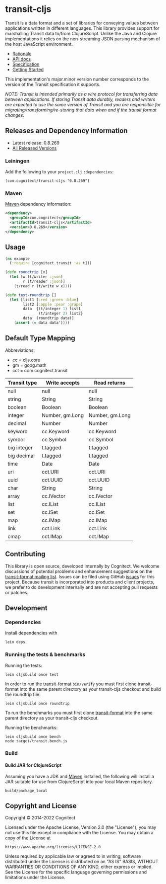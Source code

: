 # transit-cljs

Transit is a data format and a set of libraries for conveying values between
applications written in different languages. This library provides support for
marshalling Transit data to/from ClojureScript. Unlike the Java and Clojure
implementations it relies on the non-streaming JSON parsing mechanism of the
host JavaScript environment.

* [Rationale](https://blog.cognitect.com/blog/2014/7/22/transit)
* [API docs](https://cognitect.github.io/transit-cljs/)
* [Specification](https://github.com/cognitect/transit-format)
* [Getting Started](https://github.com/cognitect/transit-cljs/wiki/Getting-Started)

This implementation's major.minor version number corresponds to the version of
the Transit specification it supports.

_NOTE: Transit is intended primarily as a wire protocol for transferring data between applications. If storing Transit data durably, readers and writers are expected to use the same version of Transit and you are responsible for migrating/transforming/re-storing that data when and if the transit format changes._ 

## Releases and Dependency Information

* Latest release: 0.8.269
* [All Released Versions](https://search.maven.org/#search%7Cgav%7C1%7Cg%3A%22com.cognitect%22%20AND%20a%3A%22transit-cljs%22)

### Leiningen

Add the following to your `project.clj` `:dependencies`:

```
[com.cognitect/transit-cljs "0.8.269"]
```

### Maven

[Maven](https://maven.apache.org/) dependency information:

```xml
<dependency>
  <groupId>com.cognitect</groupId>
  <artifactId>transit-cljs</artifactId>
  <version>0.8.269</version>
</dependency>
```

## Usage

```clojure
(ns example
  (:require [cognitect.transit :as t]))

(defn roundtrip [x]
  (let [w (t/writer :json)
        r (t/reader :json)]
    (t/read r (t/write w x))))

(defn test-roundtrip []
  (let [list1 [:red :green :blue]
        list2 [:apple :pear :grape]
        data  {(t/integer 1) list1
               (t/integer 2) list2}
        data' (roundtrip data)]
    (assert (= data data'))))
```

## Default Type Mapping

Abbreviations:
* cc = cljs.core
* gm = goog.math
* cct = com.cognitect.transit

|Transit type|Write accepts|Read returns|
|------------|-------------|------------|
|null|null|null|
|string|String|String|
|boolean|Boolean|Boolean|
|integer|Number, gm.Long|Number, gm.Long|
|decimal|Number|Number|
|keyword|cc.Keyword|cc.Keyword|
|symbol|cc.Symbol|cc.Symbol|
|big integer|t.tagged|t.tagged|
|big decimal|t.tagged|t.tagged|
|time|Date|Date|
|uri|cct.URI|cct.URI|
|uuid|cct.UUID|cct.UUID|
|char|String|String|
|array|cc.IVector|cc.IVector|
|list|cc.IList|cc.IList|
|set|cc.ISet|cc.ISet|
|map|cc.IMap|cc.IMap|
|link|cct.Link|cct.Link|
|cmap|cct.IMap|cct.IMap|

## Contributing 

This library is open source, developed internally by Cognitect. We welcome
discussions of potential problems and enhancement suggestions on the
[transit-format mailing
list](https://groups.google.com/forum/#!forum/transit-format). Issues can be
filed using GitHub [issues](https://github.com/cognitect/transit-cljs/issues)
for this project. Because transit is incorporated into products and client
projects, we prefer to do development internally and are not accepting pull
requests or patches.

## Development

### Dependencies

Install dependencies with

```
lein deps
```

### Running the tests & benchmarks

Running the tests:

```
lein cljsbuild once test
```

In order to run the [transit-format](https://github.com/cognitect/transit-format) 
`bin/verify` you must first clone transit-format into the same parent directory 
as your transit-cljs checkout and build the roundtrip file:

```
lein cljsbuild once roundtrip
```

To run the benchmarks you must first clone 
[transit-format](https://github.com/cognitect/transit-format) into the same
parent directory as your transit-cljs checkout. 

Running the benchmarks:

```
lein cljsbuild once bench
node target/transit.bench.js
```

### Build

#### Build JAR for ClojureScript

Assuming you have a
JDK and [Maven](https://maven.apache.org) installed, the following will
install a JAR suitable for use from ClojureScript into your local
Maven repository.

```
build/package_local
```

## Copyright and License

Copyright © 2014-2022 Cognitect

Licensed under the Apache License, Version 2.0 (the "License");
you may not use this file except in compliance with the License.
You may obtain a copy of the License at

    https://www.apache.org/licenses/LICENSE-2.0

Unless required by applicable law or agreed to in writing, software
distributed under the License is distributed on an "AS IS" BASIS,
WITHOUT WARRANTIES OR CONDITIONS OF ANY KIND, either express or implied.
See the License for the specific language governing permissions and
limitations under the License.
